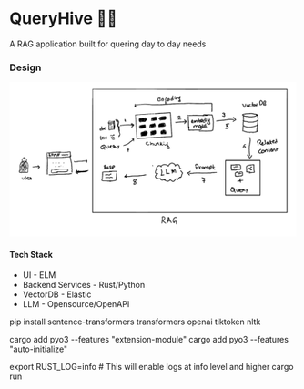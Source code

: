 # QueryHive 🧠✨
A RAG application built for quering day to day needs

### Design

![Flow Diagram](./samples/design.png)

#### Tech Stack

* UI - ELM
* Backend Services - Rust/Python
* VectorDB - Elastic
* LLM - Opensource/OpenAPI

pip install sentence-transformers transformers openai tiktoken nltk


cargo add pyo3 --features "extension-module"
cargo add pyo3 --features "auto-initialize"


export RUST_LOG=info  # This will enable logs at info level and higher
cargo run

